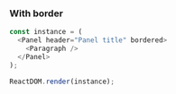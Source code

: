 ### With border

<!--start-code-->

```js
const instance = (
  <Panel header="Panel title" bordered>
    <Paragraph />
  </Panel>
);

ReactDOM.render(instance);
```

<!--end-code-->
